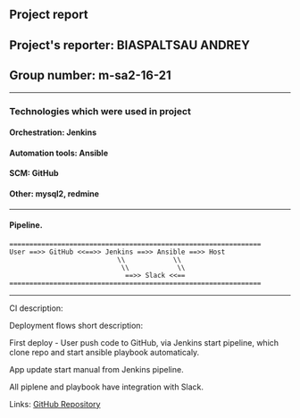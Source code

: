 ## Project report
## Project's reporter: BIASPALTSAU ANDREY
## Group number: m-sa2-16-21
---
### Technologies which were used in project

#### Orchestration: Jenkins
#### Automation tools: Ansible
#### SCM: GitHub
#### Other: mysql2, redmine

---
#### Pipeline. 
```
===============================================================
User ==>> GitHub <<==>> Jenkins ==>> Ansible ==>> Host
                           \\            \\        
                            \\            \\           
                             ==>> Slack <<==         
===============================================================                                     
```

---
CI description: 

Deployment flows short description:

First deploy - User push code to GitHub, via Jenkins start pipeline, which clone repo and start ansible playbook automaticaly.

App update start manual from Jenkins pipeline. 

All piplene and playbook have integration with Slack.

Links:
[GitHub Repository](https://github.com/MsWik/project)